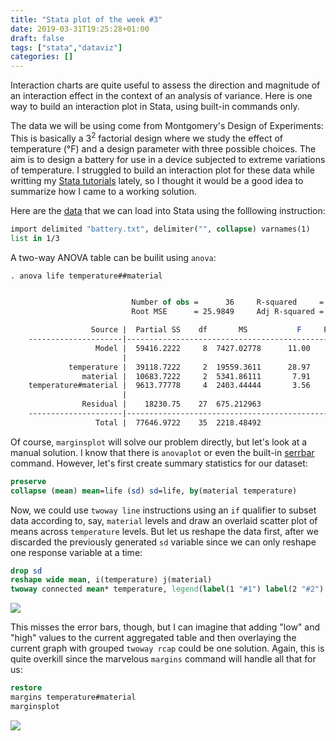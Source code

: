 ```yaml
---
title: "Stata plot of the week #3"
date: 2019-03-31T19:25:28+01:00
draft: false
tags: ["stata","dataviz"]
categories: []
---
```

Interaction charts are quite useful to assess the direction and magnitude of an interaction effect in the context of an analysis of variance. Here is one way to build an interaction plot in Stata, using built-in commands only.

<!--more-->

The data we will be using come from Montgomery's Design of Experiments: This is basically a $3^2$ factorial design where we study the effect of temperature (°F) and a design parameter with three possible choices. The aim is to design a battery for use in a device subjected to extreme variations of temperature. I struggled to build an interaction plot for these data while writting my [Stata tutorials](/articles/stata-sk/) lately, so I thought it would be a good idea to summarize how I came to a working solution.

Here are the [data](/pub/battery.txt) that we can load into Stata using the folllowing instruction:
```Stata
import delimited "battery.txt", delimiter("", collapse) varnames(1)
list in 1/3
```

A two-way ANOVA table can be builit using `anova`:

```Stata
. anova life temperature##material


                           Number of obs =      36     R-squared     =  0.7652
                           Root MSE      = 25.9849     Adj R-squared =  0.6956

                  Source |  Partial SS    df       MS           F     Prob > F
    ---------------------|----------------------------------------------------
                   Model |  59416.2222     8  7427.02778      11.00     0.0000
                         |
             temperature |  39118.7222     2  19559.3611      28.97     0.0000
                material |  10683.7222     2  5341.86111       7.91     0.0020
    temperature#material |  9613.77778     4  2403.44444       3.56     0.0186
                         |
                Residual |    18230.75    27  675.212963   
    ---------------------|----------------------------------------------------
                   Total |  77646.9722    35  2218.48492   
```

Of course, `marginsplot` will solve our problem directly, but let's look at a manual solution. I know that there is `anovaplot` or even the built-in [serrbar](https://www.stata.com/manuals13/rserrbar.pdf) command. However, let's first create summary statistics for our dataset:

```Stata
preserve
collapse (mean) mean=life (sd) sd=life, by(material temperature)
```

Now, we could use `twoway line` instructions using an `if` qualifier to subset data according to, say, `material` levels and draw an overlaid scatter plot of means across `temperature` levels. But let us reshape the data first, after we discarded the previously generated `sd` variable since we can only reshape one response variable at a time:

```Stata
drop sd
reshape wide mean, i(temperature) j(material)
twoway connected mean* temperature, legend(label(1 "#1") label(2 "#2") label(3 "#3")) ytitle(Mean life) scheme(plotplain)
```

![](/img/stata-plot-007.png)

This misses the error bars, though, but I can imagine that adding "low" and "high" values to the current aggregated table and then overlaying the current graph with grouped `twoway rcap` could be one solution. Again, this is quite overkill since the marvelous `margins` command will handle all that for us:

```Stata
restore
margins temperature#material
marginsplot
```

![](/img/stata-plot-008.png)
